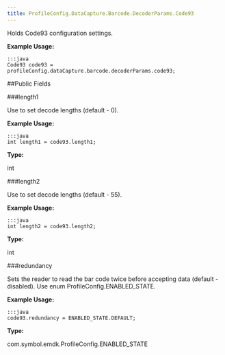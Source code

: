```yaml
---
title: ProfileConfig.DataCapture.Barcode.DecoderParams.Code93
---
```


Holds Code93 configuration settings.

 

**Example Usage:**
	
	:::java	
	Code93 code93 = profileConfig.dataCapture.barcode.decoderParams.code93;


##Public Fields

###length1

Use to set decode lengths (default - 0).

 

**Example Usage:**
	
	:::java	
	int length1 = code93.length1;


**Type:**

int

###length2

Use to set decode lengths (default - 55).

 

**Example Usage:**
	
	:::java	
	int length2 = code93.length2;


**Type:**

int

###redundancy

Sets the reader to read the bar code twice before accepting data (default - disabled).
 Use enum  ProfileConfig.ENABLED_STATE.

 

**Example Usage:**
	
	:::java	
	code93.redundancy = ENABLED_STATE.DEFAULT;


**Type:**

com.symbol.emdk.ProfileConfig.ENABLED_STATE


